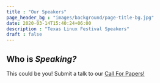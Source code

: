 ```yaml
---
title : "Our Speakers"
page_header_bg : "images/background/page-title-bg.jpg"
date: 2020-03-14T15:40:24+06:00
description : "Texas Linux Festival Speakers"
draft : false
---
```


## Who is _Speaking?_
This could be you! Submit a talk to our [Call For Papers!](https://www.papercall.io/txlf2024)